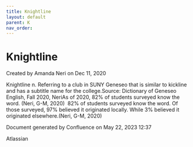 ```yaml
---
title: Knightline
layout: default
parent: K
nav_order:
---
```


# Knightline

Created by  Amanda Neri on Dec 11, 2020

Knightline n. Referring to a club in SUNY Geneseo that is similar to kickline and has a subtitle name for the college.Source: Dictionary of Geneseo English, Fall 2020, NeriAs of 2020, 82% of students surveyed know the word. (Neri, G-M, 2020)  82% of students surveyed know the word. Of those surveyed, 97% believed it originated locally. While 3% believed it originated elsewhere.(Neri, G-M, 2020)

Document generated by Confluence on May 22, 2023 12:37

Atlassian

